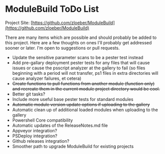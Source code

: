 # ModuleBuild ToDo List

Project Site: [https://github.com/zloeber/ModuleBuild](https://github.com/zloeber/ModuleBuild)

There are many items which are possible and should probably be added to this project. Here are a few thoughts on ones I'll probably get addressed sooner or later. I'm open to suggestions or pull requests.

- Update the sensitive parameter scans to be a pester test instead
- Add pre-gallary deployment pester tests for any files that will cause issues or cause the psscript analyzer at the gallery to fail (so files beginning with a period will not transfer, ps1 files in extra directories will cause analyzer failures, et cetera)
- ~~Create functions to pull functions from another module (function only) and recreate them in the current module project directory would be cool.~~
- Better git tasks?
- Include more useful base pester tests for standard modules
- ~~Automatic module version update options if uploading to the gallery~~
- Automatic clean up of additional loaded modules when uploading to the gallery
- Powershell Core compatibility
- Automatic updates of the ReleaseNotes.md file
- Appveyor integration?
- PSDeploy integration?
- Github releases integration?
- Smoother path to upgrade ModuleBuild for existing projects
